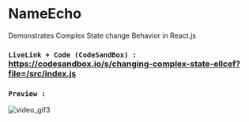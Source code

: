 # NameEcho
Demonstrates Complex State change Behavior in React.js

### `LiveLink + Code (CodeSandBox) :` https://codesandbox.io/s/changing-complex-state-ellcef?file=/src/index.js

### `Preview :`
![video_gif3](https://user-images.githubusercontent.com/72144798/228141093-6fcee8b9-af95-4a5f-abd0-bca5eaca2467.gif)
